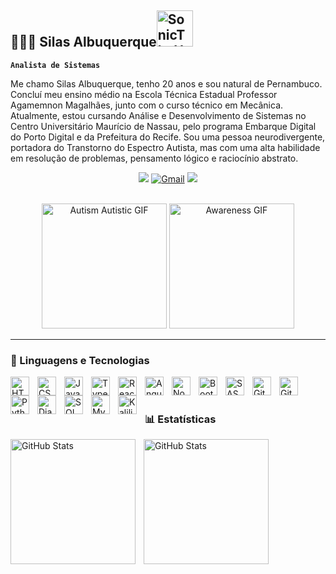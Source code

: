## 🧑🏻‍💻 Silas Albuquerque<img src="https://github.com/user-attachments/assets/a21b8e87-9e4f-4eeb-816b-91b226ff1174" alt="SonicTheHedgehogGIF" width="58">





**`Analista de Sistemas`**

Me chamo Silas Albuquerque, tenho 20 anos e sou natural de Pernambuco. Concluí meu ensino médio na Escola Técnica Estadual Professor Agamemnon Magalhães, junto com o curso técnico em Mecânica. Atualmente, estou cursando Análise e Desenvolvimento de Sistemas no Centro Universitário Maurício de Nassau, pelo programa Embarque Digital do Porto Digital e da Prefeitura do Recife. Sou uma pessoa neurodivergente, portadora do Transtorno do Espectro Autista, mas com uma alta habilidade em resolução de problemas, pensamento lógico e raciocínio abstrato.


   <!--LINKS-->
<div align="center">
  <a href="https://www.instagram.com/silas.albuquerque13/" target="_blank"><img src="https://img.shields.io/badge/-Instagram-%23E4405F?style=for-the-badge&logo=instagram&logoColor=white" target="_blank"></a>
   <a href="https://mail.google.com/mail/?view=cm&fs=1&to=silasrafael015@gmail.com" target="_blank">
    <img src="https://img.shields.io/badge/Gmail-D14836?style=for-the-badge&logo=gmail&logoColor=white" alt="Gmail"></a>
  <a href="https://www.linkedin.com/in/silas-albuquerque-292b5023a/" target="_blank"><img src="https://img.shields.io/badge/-LinkedIn-%230077B5?style=for-the-badge&logo=linkedin&logoColor=white" target="_blank"></a> 
</div>

<br/>

<p align="center">
  <img src="https://github.com/user-attachments/assets/6891f812-67ca-4d6c-933e-4334707b27e5" height="200px" alt="Autism Autistic GIF">
  <img src="https://media4.giphy.com/media/v1.Y2lkPTc5MGI3NjExbDE0aXc1a2dhb2lseGQ1ZTEyaGduM3J6emt6Mm9ybGdvd2Rld3E0OCZlcD12MV9pbnRlcm5hbF9naWZfYnlfaWQmY3Q9Zw/9V9bunlHq9bSUcXkuc/giphy.gif" height="200px" alt="Awareness GIF">
</p>


---

### 🤖 Linguagens e Tecnologias


<img 
align="left" 
    alt="HTML"
    title="HTML" 
    width="30px" 
    style="padding-right: 10px;"
src="https://cdn.jsdelivr.net/gh/devicons/devicon@latest/icons/html5/html5-original.svg" 
/>

<img 
    align="left" 
    alt="CSS" 
    title="CSS"
    width="30px" 
    style="padding-right: 10px;" 
    src="https://cdn.jsdelivr.net/gh/devicons/devicon@latest/icons/css3/css3-original.svg" 
/>
<img 
    align="left" 
    alt="JavaScript" 
    title="JavaScript"
    width="30px" 
    style="padding-right: 10px;" 
    src="https://cdn.jsdelivr.net/gh/devicons/devicon@latest/icons/javascript/javascript-original.svg" 
/>
<img 
    align="left" 
    alt="TypeScript"
    title="TypeScript" 
    width="30px" 
    style="padding-right: 10px;" 
    src="https://cdn.jsdelivr.net/gh/devicons/devicon@latest/icons/typescript/typescript-original.svg" 
/>
<img 
    align="left" 
    alt="React"
    title="React" 
    width="30px" 
    style="padding-right: 10px;" 
    src="https://cdn.jsdelivr.net/gh/devicons/devicon@latest/icons/react/react-original.svg" 
/>

<img 
    align="left" 
    alt="Angular"
    title="Angular" 
    width="30px" 
    style="padding-right: 10px;" 
    src="https://cdn.jsdelivr.net/gh/devicons/devicon@latest/icons/angular/angular-original.svg"           
/>

<img 
    align="left" 
    alt="Node.js"
    title="Node.js" 
    width="30px" 
    style="padding-right: 10px;" 
    src="https://cdn.jsdelivr.net/gh/devicons/devicon@latest/icons/nodejs/nodejs-original-wordmark.svg"
/>

<img 
    align="left" 
    alt="Bootstrap"
    title="Bootstrap" 
    width="30px" 
    style="padding-right: 10px;" 
    src="https://cdn.jsdelivr.net/gh/devicons/devicon@latest/icons/bootstrap/bootstrap-original.svg" 
/>

<img 
    align="left" 
    alt="SASS" 
    title="SASS"
    width="30px" 
    style="padding-right: 10px;" 
    src="https://cdn.jsdelivr.net/gh/devicons/devicon@latest/icons/sass/sass-original.svg" 
/>

<img 
    align="left" 
    alt="Git" 
    title="Git"
    width="30px" 
    style="padding-right: 10px;" 
    src="https://cdn.jsdelivr.net/gh/devicons/devicon@latest/icons/git/git-original.svg" 
/>

 <img 
      align="left" 
      alt="Github" 
      title="Github"
      width="30px" 
      style="padding-right: 10px;" 
      src="https://cdn.jsdelivr.net/gh/devicons/devicon@latest/icons/github/github-original-wordmark.svg" 
/>
               
<img 
    align="left" 
    alt="Python" 
    title="Python"
    width="30px" 
    style="padding-right: 10px;" 
    src="https://cdn.jsdelivr.net/gh/devicons/devicon@latest/icons/python/python-original.svg" 
/>

<img 
    align="left" 
    alt="Django" 
    title="Django"
    width="30px" 
    style="padding-right: 10px;" 
    src="https://cdn.jsdelivr.net/gh/devicons/devicon@latest/icons/django/django-plain-wordmark.svg"
/>

<img 
    align="left" 
    alt="SQL" 
    title="SQL"
    width="30px" 
    style="padding-right: 10px;" 
    src="https://cdn.jsdelivr.net/gh/devicons/devicon@latest/icons/azuresqldatabase/azuresqldatabase-original.svg" 
/>

<img 
    align="left" 
    alt="Mysql" 
    title="Mysql"
    width="30px" 
    style="padding-right: 10px;" 
    src="https://cdn.jsdelivr.net/gh/devicons/devicon@latest/icons/mysql/mysql-original-wordmark.svg"
/>

<img 
    align="left" 
    alt="Kalilinux" 
    title="Kalilinux"
    width="30px" 
    style="padding-right: 10px;" 
    src="https://cdn.jsdelivr.net/gh/devicons/devicon@latest/icons/kalilinux/kalilinux-original.svg"
/>

<br/>
<br/>

### 📊 Estatísticas

  <img 
    align="left" 
    alt="GitHub Stats" 
    height="200" 
    style="padding-right: 10px;" 
    src="https://github-readme-stats.vercel.app/api?username=SilasAlbuquerque001&show_icons=true&theme=dark&include_all_commits=true&locale=pt-br" 
  />

  <img 
      align="left" 
      alt="GitHub Stats" 
      height="200" 
      src="https://github-readme-stats.vercel.app/api/top-langs/?username=SilasAlbuquerque001&theme=dark&layout=compact&custom_title=Tecnologias&langs_count=9" 
  />

</p>






 


